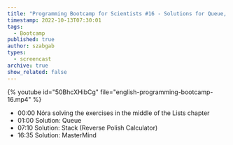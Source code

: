 ```yaml
---
title: "Programming Bootcamp for Scientists #16 - Solutions for Queue, Stack, MasterMind"
timestamp: 2022-10-13T07:30:01
tags:
  - Bootcamp
published: true
author: szabgab
types:
  - screencast
archive: true
show_related: false
---
```



{% youtube id="50BhcXHibCg" file="english-programming-bootcamp-16.mp4" %}

* 00:00 Nóra solving the exercises in the middle of the Lists chapter
* 01:00 Solution: Queue
* 07:10 Solution: Stack (Reverse Polish Calculator)
* 16:35 Solution: MasterMind

